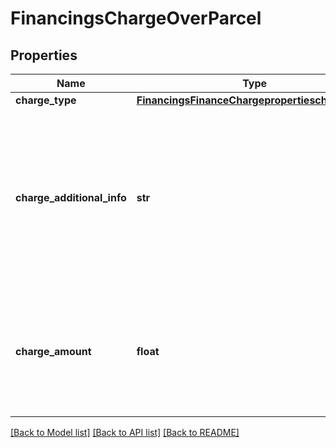 # FinancingsChargeOverParcel

## Properties
Name | Type | Description | Notes
------------ | ------------- | ------------- | -------------
**charge_type** | [**FinancingsFinanceChargepropertieschargeType**](FinancingsFinanceChargepropertieschargeType.md) |  | 
**charge_additional_info** | **str** | Campo livre para preenchimento das informações adicionais referente ao encargo. [Restrição] Obrigatório quando chargeType for igual &#x27;OUTROS&#x27;.  | 
**charge_amount** | **float** | Valor do pagamento do encargo pago fora da parcela. Expresso em valor monetário com até 4 casas decimais. | 

[[Back to Model list]](../README.md#documentation-for-models) [[Back to API list]](../README.md#documentation-for-api-endpoints) [[Back to README]](../README.md)

